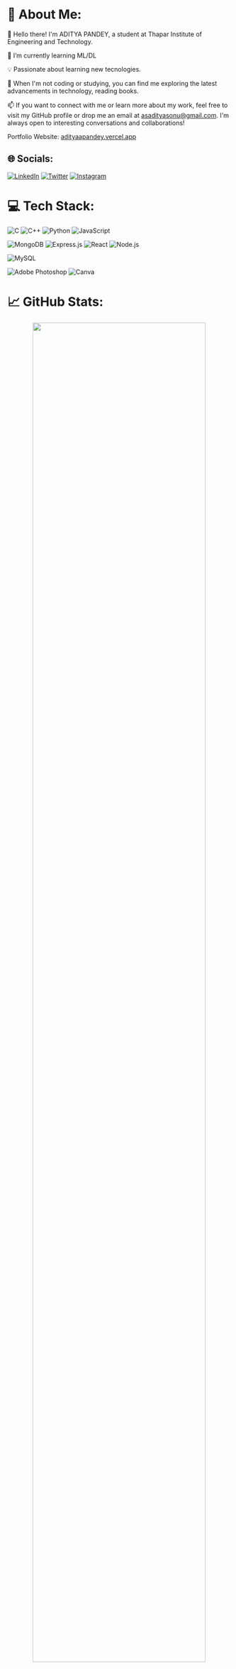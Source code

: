 <!--
**AsAdityaSonu/AsAdityaSonu** is a ✨ _special_ ✨ repository because its `README.md` (this file) appears on your GitHub profile.

Here are some ideas to get you started:

- 🔭 I’m currently working on ...
- 🌱 I’m currently learning ...
- 👯 I’m looking to collaborate on ...
- 🤔 I’m looking for help with ...
- 💬 Ask me about ...
- 📫 How to reach me: ...
- 😄 Pronouns: ...
- ⚡ Fun fact: ...
-->
# 💫 About Me:
👋 Hello there! I'm ADITYA PANDEY, a student at Thapar Institute of Engineering and Technology.

🌱 I’m currently learning ML/DL

💡 Passionate about learning new tecnologies.

🌟 When I'm not coding or studying, you can find me exploring the latest advancements in technology, reading books.

📫 If you want to connect with me or learn more about my work, feel free to visit my GitHub profile or drop me an email at asadityasonu@gmail.com. I'm always open to interesting conversations and collaborations!

Portfolio Website: [adityaapandey.vercel.app](https://adityaapandey.vercel.app/)


## 🌐 Socials:
[![LinkedIn](https://img.shields.io/badge/LinkedIn-%230077B5.svg?logo=linkedin&logoColor=white)](https://linkedin.com/in/asadityasonu) [![Twitter](https://img.shields.io/badge/Twitter-%231DA1F2.svg?logo=Twitter&logoColor=white)](https://twitter.com/asadityasonu)  [![Instagram](https://img.shields.io/badge/Instagram-%23E4405F.svg?logo=Instagram&logoColor=white)](https://instagram.com/asadityasonu)
<!-- [![Stack Overflow](https://img.shields.io/badge/-Stackoverflow-FE7A16?logo=stack-overflow&logoColor=white)](https://stackoverflow.com/users/asadityasonu)--> 

# 💻 Tech Stack:
![C](https://img.shields.io/badge/c-%2300599C.svg?style=flat&logo=c&logoColor=white) ![C++](https://img.shields.io/badge/c++-%2300599C.svg?style=flat&logo=c%2B%2B&logoColor=white) ![Python](https://img.shields.io/badge/python-3670A0?style=flat&logo=python&logoColor=ffdd54) ![JavaScript](https://img.shields.io/badge/javascript-%23323330.svg?style=flat&logo=javascript&logoColor=%23F7DF1E)


![MongoDB](https://img.shields.io/badge/mongodb-%234ea94b.svg?style=flat&logo=mongodb&logoColor=white) ![Express.js](https://img.shields.io/badge/express.js-%23404d59.svg?style=flat) ![React](https://img.shields.io/badge/react-%2361DAFB.svg?style=flat&logo=react&logoColor=white) ![Node.js](https://img.shields.io/badge/node.js-%2343853D.svg?style=flat&logo=node.js&logoColor=white)

![MySQL](https://img.shields.io/badge/mysql-%2300f.svg?style=flat&logo=mysql&logoColor=white)

![Adobe Photoshop](https://img.shields.io/badge/adobephotoshop-%2331A8FF.svg?style=flat&logo=adobephotoshop&logoColor=white)  ![Canva](https://img.shields.io/badge/Canva-%2300C4CC.svg?style=flat&logo=Canva&logoColor=white)

# 📈 GitHub Stats:

<p align="center">
<!-- <img width="88%" src="https://activity-graph.herokuapp.com/graph?username=AsAdityaSonu&theme=react-dark&hide_border=true"> -->
<!-- <img width="88%" src="https://github-readme-activity-graph.cyclic.app/graph?username=AsAdityaSonu&theme=react-dark&hide_border=true"> -->
<img width="88%" src="https://github-readme-activity-graph.vercel.app/graph?username=AsAdityaSonu&theme=react-dark&hide_border=true">
<!-- <img width="88%" src="https://github-readme-activity-graph.AsAdityaSonu.repl.co/graph?username=AsAdityaSonu&theme=react-dark&hide_border=true"> -->




<img width="48%" src="https://streak-stats.demolab.com/?user=AsAdityaSonu&theme=react&hide_border=true&background=0D1117" alt="AsAdityaSonu" />

<!-- <img width="40%" src="https://github-readme-stats.vercel.app/api/top-langs/?username=AsAdityaSonu&theme=dark&hide_border=true&include_all_commits=true&count_private=true&layout=compact&langs_count=8&exclude_repo=Jekyll-Default-Website&border_radius=10&bg_color=0D1117" alt="AsAdityaSonu" /> 
</p> -->


<!--  ## 🐦 Latest Tweet
[![](https://gtce.itsvg.in/api?username=asadityasonu)](https://github.com/VishwaGauravIn/github-twitter-card-embed)
-->

<!-- ### ✍️ Random Dev Quote

![](https://quotes-github-readme.vercel.app/api?type=horizontal&theme=radical)
-->

<!-- ### 🔝 Top Contributed Repo
 ![](https://github-contributor-stats.vercel.app/api?username=AsAdityaSonu&limit=5&theme=algolia&combine_all_yearly_contributions=true) -->

---
[![](https://visitcount.itsvg.in/api?id=AsAdityaSonu&icon=2&color=0)](https://visitcount.itsvg.in)

## 💰 You can help me by Donating
<a href="https://www.buymeacoffee.com/AsAdityaSonu"><img src="https://cdn.buymeacoffee.com/buttons/v2/default-yellow.png" width="200" /></a>
